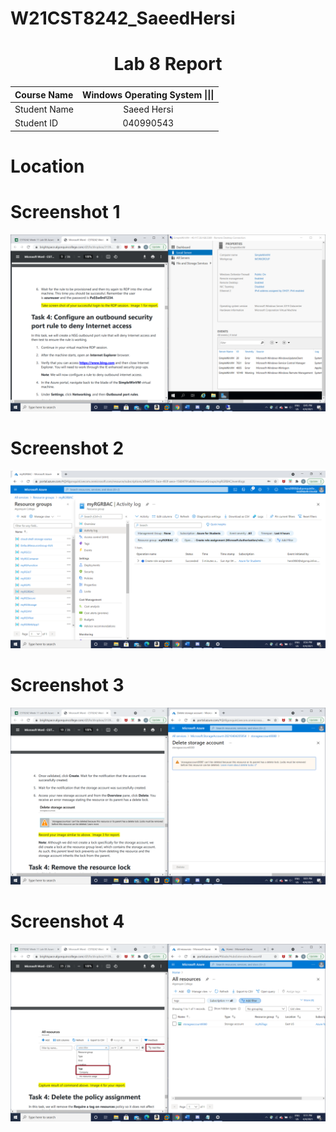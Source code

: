 # W21CST8242_SaeedHersi
<center> <h1> Lab 8 Report</h1> </center>

| **Course Name**  | **Windows Operating System \|\|\|**| 
|:-------------| :-----------------------------:|
|Student Name  | Saeed Hersi                    |
|Student ID    | 040990543                    |

# Location 
# Screenshot 1
![alt text](Lab8/pic1.png)

# Screenshot 2
![alt text](Lab8/pic2.png)

# Screenshot 3
![alt text](Lab8/pic3.png)

# Screenshot 4
![alt text](Lab8/pic4.png)

